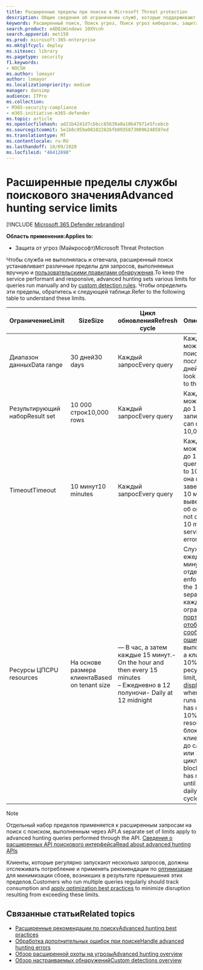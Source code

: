 ```yaml
---
title: Расширенные пределы при поиске в Microsoft Threat protection
description: Общие сведения об ограничении служб, которые поддерживают службу расширенного поискового запросы
keywords: Расширенный поиск, Поиск угроз, Поиск угроз кибератак, защита от угроз Майкрософт, Microsoft 365, MTP, m365, поиск, запрос, телеметрии, схема, Кусто, ограничение использования ЦП, ограничение числа запросов, ресурсы, максимальные результаты
search.product: eADQiWindows 10XVcnh
search.appverid: met150
ms.prod: microsoft-365-enterprise
ms.mktglfcycl: deploy
ms.sitesec: library
ms.pagetype: security
f1.keywords:
- NOCSH
ms.author: lomayor
author: lomayor
ms.localizationpriority: medium
manager: dansimp
audience: ITPro
ms.collection:
- M365-security-compliance
- m365-initiative-m365-defender
ms.topic: article
ms.openlocfilehash: ad21b4241d7cbbcc85639a0a10b47971e5fcebcb
ms.sourcegitcommit: 5e1b8c959a081022826fb09358730096248507ed
ms.translationtype: MT
ms.contentlocale: ru-RU
ms.lasthandoff: 10/09/2020
ms.locfileid: "48412698"
---
```

# <a name="advanced-hunting-service-limits"></a><span data-ttu-id="6dfc6-104">Расширенные пределы службы поискового значения</span><span class="sxs-lookup"><span data-stu-id="6dfc6-104">Advanced hunting service limits</span></span>

[!INCLUDE [Microsoft 365 Defender rebranding](../includes/microsoft-defender.md)]


<span data-ttu-id="6dfc6-105">**Область применения:**</span><span class="sxs-lookup"><span data-stu-id="6dfc6-105">**Applies to:**</span></span>
- <span data-ttu-id="6dfc6-106">Защита от угроз (Майкрософт)</span><span class="sxs-lookup"><span data-stu-id="6dfc6-106">Microsoft Threat Protection</span></span>

<span data-ttu-id="6dfc6-107">Чтобы служба не выполнялась и отвечала, расширенный поиск устанавливает различные пределы для запросов, выполняемых вручную и [пользовательскими правилами обнаружения](custom-detection-rules.md).</span><span class="sxs-lookup"><span data-stu-id="6dfc6-107">To keep the service performant and responsive, advanced hunting sets various limits for queries run manually and by [custom detection rules](custom-detection-rules.md).</span></span> <span data-ttu-id="6dfc6-108">Чтобы определить эти пределы, обратитесь к следующей таблице.</span><span class="sxs-lookup"><span data-stu-id="6dfc6-108">Refer to the following table to understand these limits.</span></span>

| <span data-ttu-id="6dfc6-109">Ограничение</span><span class="sxs-lookup"><span data-stu-id="6dfc6-109">Limit</span></span> | <span data-ttu-id="6dfc6-110">Size</span><span class="sxs-lookup"><span data-stu-id="6dfc6-110">Size</span></span> | <span data-ttu-id="6dfc6-111">Цикл обновления</span><span class="sxs-lookup"><span data-stu-id="6dfc6-111">Refresh cycle</span></span> | <span data-ttu-id="6dfc6-112">Описание</span><span class="sxs-lookup"><span data-stu-id="6dfc6-112">Description</span></span> |
|--|--|--|--|
| <span data-ttu-id="6dfc6-113">Диапазон данных</span><span class="sxs-lookup"><span data-stu-id="6dfc6-113">Data range</span></span> | <span data-ttu-id="6dfc6-114">30 дней</span><span class="sxs-lookup"><span data-stu-id="6dfc6-114">30 days</span></span> | <span data-ttu-id="6dfc6-115">Каждый запрос</span><span class="sxs-lookup"><span data-stu-id="6dfc6-115">Every query</span></span> | <span data-ttu-id="6dfc6-116">Каждый запрос может выполнять поиск данных за последние 30 дней.</span><span class="sxs-lookup"><span data-stu-id="6dfc6-116">Each query can look up data from up to the past 30 days.</span></span> |
| <span data-ttu-id="6dfc6-117">Результирующий набор</span><span class="sxs-lookup"><span data-stu-id="6dfc6-117">Result set</span></span> | <span data-ttu-id="6dfc6-118">10 000 строк</span><span class="sxs-lookup"><span data-stu-id="6dfc6-118">10,000 rows</span></span> | <span data-ttu-id="6dfc6-119">Каждый запрос</span><span class="sxs-lookup"><span data-stu-id="6dfc6-119">Every query</span></span> | <span data-ttu-id="6dfc6-120">Каждый запрос может возвращать до 10 000 записей.</span><span class="sxs-lookup"><span data-stu-id="6dfc6-120">Each query can return up to 10,000 records.</span></span> |
| <span data-ttu-id="6dfc6-121">Timeout</span><span class="sxs-lookup"><span data-stu-id="6dfc6-121">Timeout</span></span> | <span data-ttu-id="6dfc6-122">10 минут</span><span class="sxs-lookup"><span data-stu-id="6dfc6-122">10 minutes</span></span> | <span data-ttu-id="6dfc6-123">Каждый запрос</span><span class="sxs-lookup"><span data-stu-id="6dfc6-123">Every query</span></span> | <span data-ttu-id="6dfc6-124">Каждый запрос может выполняться до 10 минут.</span><span class="sxs-lookup"><span data-stu-id="6dfc6-124">Each query can run for up to 10 minutes.</span></span> <span data-ttu-id="6dfc6-125">Если она не будет завершена в течение 10 минут, служба выведет сообщение об ошибке.</span><span class="sxs-lookup"><span data-stu-id="6dfc6-125">If it does not complete within 10 minutes, the service displays an error.</span></span>
| <span data-ttu-id="6dfc6-126">Ресурсы ЦП</span><span class="sxs-lookup"><span data-stu-id="6dfc6-126">CPU resources</span></span> | <span data-ttu-id="6dfc6-127">На основе размера клиента</span><span class="sxs-lookup"><span data-stu-id="6dfc6-127">Based on tenant size</span></span> | <span data-ttu-id="6dfc6-128">— В час, а затем каждые 15 минут.</span><span class="sxs-lookup"><span data-stu-id="6dfc6-128">- On the hour and then every 15 minutes</span></span><br><span data-ttu-id="6dfc6-129">– Ежедневно в 12 полуночи</span><span class="sxs-lookup"><span data-stu-id="6dfc6-129">- Daily at 12 midnight</span></span> | <span data-ttu-id="6dfc6-130">Служба применяет ежедневный и 15 минутный лимит отдельно.</span><span class="sxs-lookup"><span data-stu-id="6dfc6-130">The service enforces the daily and the 15-minute limit separately.</span></span> <span data-ttu-id="6dfc6-131">Для каждого ограничения на [портале отображается сообщение об ошибке](advanced-hunting-errors.md) при выполнении запроса, а клиент потребляет 10% выделенных ресурсов.</span><span class="sxs-lookup"><span data-stu-id="6dfc6-131">For each limit, the [portal displays an error](advanced-hunting-errors.md) whenever a query runs and the tenant has consumed over 10% of allocated resources.</span></span> <span data-ttu-id="6dfc6-132">Запросы блокируются, если клиент достиг 100% до следующего дня или 15 минутного цикла.</span><span class="sxs-lookup"><span data-stu-id="6dfc6-132">Queries are blocked if the tenant has reached 100% until after the next daily or 15-minute cycle.</span></span> |

>[!NOTE] 
><span data-ttu-id="6dfc6-133">Отдельный набор пределов применяется к расширенным запросам на поиск с поиском, выполненным через API.</span><span class="sxs-lookup"><span data-stu-id="6dfc6-133">A separate set of limits apply to advanced hunting queries performed through the API.</span></span> [<span data-ttu-id="6dfc6-134">Сведения о расширенных API поискового интерфейса</span><span class="sxs-lookup"><span data-stu-id="6dfc6-134">Read about advanced hunting APIs</span></span>](https://docs.microsoft.com/microsoft-365/security/mtp/api-advanced-hunting)

<span data-ttu-id="6dfc6-135">Клиенты, которые регулярно запускают несколько запросов, должны отслеживать потребление и применять рекомендации по [оптимизации](advanced-hunting-best-practices.md) для минимизации сбоев, возникших в результате превышения этих пределов.</span><span class="sxs-lookup"><span data-stu-id="6dfc6-135">Customers who run multiple queries regularly should track consumption and [apply optimization best practices](advanced-hunting-best-practices.md) to minimize disruption resulting from exceeding these limits.</span></span>

## <a name="related-topics"></a><span data-ttu-id="6dfc6-136">Связанные статьи</span><span class="sxs-lookup"><span data-stu-id="6dfc6-136">Related topics</span></span>

- [<span data-ttu-id="6dfc6-137">Расширенные рекомендации по поиску</span><span class="sxs-lookup"><span data-stu-id="6dfc6-137">Advanced hunting best practices</span></span>](advanced-hunting-best-practices.md)
- [<span data-ttu-id="6dfc6-138">Обработка дополнительных ошибок при поиске</span><span class="sxs-lookup"><span data-stu-id="6dfc6-138">Handle advanced hunting errors</span></span>](advanced-hunting-errors.md)
- [<span data-ttu-id="6dfc6-139">Обзор расширенной охоты на угрозы</span><span class="sxs-lookup"><span data-stu-id="6dfc6-139">Advanced hunting overview</span></span>](advanced-hunting-overview.md)
- [<span data-ttu-id="6dfc6-140">Обзор настраиваемых обнаружений</span><span class="sxs-lookup"><span data-stu-id="6dfc6-140">Custom detections overview</span></span>](custom-detections-overview.md)
